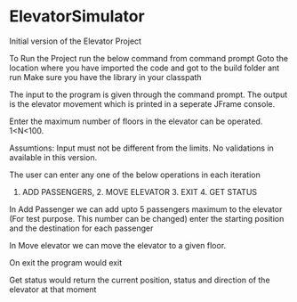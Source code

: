 # ElevatorSimulator
Initial version of the Elevator Project

To Run the Project run the below command from command prompt
Goto the location where you have imported the code and got to the build folder
ant run
Make sure you have the library in your classpath


The input to the program is given through the command prompt.
The output is the elevator movement which is printed in a seperate JFrame console.

Enter the maximum number of floors in the elevator can be operated. 1<N<100.

Assumtions: Input must not be different from the limits. No validations in available in this version.

The user can enter any one of the below operations in each iteration
1. ADD PASSENGERS, 2. MOVE ELEVATOR 3. EXIT 4. GET STATUS

In Add Passenger we can add upto 5 passengers maximum to the elevator (For test purpose. This number can be changed)
enter the starting position and the destination for each passenger

In Move elevator we can move the elevator to a given floor.

On exit the program would exit

Get status would return the current position, status and direction of the elevator at that moment




